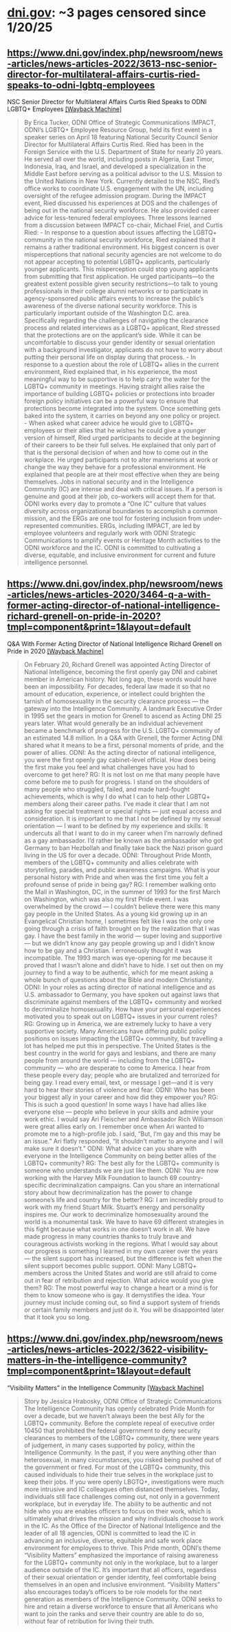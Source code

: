 



# [dni.gov](dni.gov): ~3 pages censored since 1/20/25

## https://www.dni.gov/index.php/newsroom/news-articles/news-articles-2022/3613-nsc-senior-director-for-multilateral-affairs-curtis-ried-speaks-to-odni-lgbtq-employees


NSC Senior Director for Multilateral Affairs Curtis Ried Speaks to ODNI LGBTQ+ Employees [[Wayback Machine]](https://web.archive.org/web/20240000000000*/https://www.dni.gov/index.php/newsroom/news-articles/news-articles-2022/3613-nsc-senior-director-for-multilateral-affairs-curtis-ried-speaks-to-odni-lgbtq-employees)

> By Erica Tucker, ODNI Office of Strategic Communications IMPACT, ODNI’s LGBTQ+ Employee Resource Group, held its first event in a speaker series on April 18 featuring National Security Council Senior Director for Multilateral Affairs Curtis Ried. Ried has been in the Foreign Service with the U.S. Department of State for nearly 20 years. He served all over the world, including posts in Algeria, East Timor, Indonesia, Iraq, and Israel, and developed a specialization in the Middle East before serving as a political advisor to the U.S. Mission to the United Nations in New York. Currently detailed to the NSC, Ried’s office works to coordinate U.S. engagement with the UN, including oversight of the refugee admission program. During the IMPACT event, Ried discussed his experiences at DOS and the challenges of being out in the national security workforce. He also provided career advice for less-tenured federal employees. Three lessons learned from a discussion between IMPACT co-chair, Michael Friel, and Curtis Ried: - In response to a question about issues affecting the LGBTQ+ community in the national security workforce, Ried explained that it remains a rather traditional environment. His biggest concern is over misperceptions that national security agencies are not welcome to do not appear accepting to potential LGBTQ+ applicants, particularly younger applicants. This misperception could stop young applicants from submitting that first application. He urged participants—to the greatest extent possible given security restrictions—to talk to young professionals in their college alumni networks or to participate in agency-sponsored public affairs events to increase the public’s awareness of the diverse national security workforce. This is particularly important outside of the Washington D.C. area. Specifically regarding the challenges of navigating the clearance process and related interviews as a LGBTQ+ applicant, Ried stressed that the protections are on the applicant’s side. While it can be uncomfortable to discuss your gender identity or sexual orientation with a background investigator, applicants do not have to worry about putting their personal life on display during that process. - In response to a question about the role of LGBTQ+ allies in the current environment, Ried explained that, in his experience, the most meaningful way to be supportive is to help carry the water for the LGBTQ+ community in meetings. Having straight allies raise the importance of building LGBTQ+ policies or protections into broader foreign policy initiatives can be a powerful way to ensure that protections become integrated into the system. Once something gets baked into the system, it carries on beyond any one policy or project. - When asked what career advice he would give to LGBTQ+ employees or their allies that he wishes he could give a younger version of himself, Ried urged participants to decide at the beginning of their careers to be their full selves. He explained that only part of that is the personal decision of when and how to come out in the workplace. He urged participants not to alter mannerisms at work or change the way they behave for a professional environment. He explained that people are at their most effective when they are being themselves. Jobs in national security and in the Intelligence Community (IC) are intense and deal with critical issues. If a person is genuine and good at their job, co-workers will accept them for that. ODNI works every day to promote a “One IC” culture that values diversity across organizational boundaries to accomplish a common mission, and the ERGs are one tool for fostering inclusion from under-represented communities. ERGs, including IMPACT, are led by employee volunteers and regularly work with ODNI Strategic Communications to amplify events or Heritage Month activities to the ODNI workforce and the IC. ODNI is committed to cultivating a diverse, equitable, and inclusive environment for current and future intelligence personnel.
## https://www.dni.gov/index.php/newsroom/news-articles/news-articles-2020/3464-q-a-with-former-acting-director-of-national-intelligence-richard-grenell-on-pride-in-2020?tmpl=component&print=1&layout=default


Q&A With Former Acting Director of National Intelligence Richard Grenell on Pride in 2020 [[Wayback Machine]](https://web.archive.org/web/20240000000000*/https://www.dni.gov/index.php/newsroom/news-articles/news-articles-2020/3464-q-a-with-former-acting-director-of-national-intelligence-richard-grenell-on-pride-in-2020?tmpl=component&print=1&layout=default)

> On February 20, Richard Grenell was appointed Acting Director of National Intelligence, becoming the first openly gay DNI and cabinet member in American history. Not long ago, these words would have been an impossibility. For decades, federal law made it so that no amount of education, experience, or intellect could brighten the tarnish of homosexuality in the security clearance process — the gateway into the Intelligence Community. A landmark Executive Order in 1995 set the gears in motion for Grenell to ascend as Acting DNI 25 years later. What would generally be an individual achievement became a benchmark of progress for the U.S. LGBTQ+ community of an estimated 14.8 million. In a Q&A with Grenell, the former Acting DNI shared what it means to be a first, personal moments of pride, and the power of allies. ODNI: As the acting director of national intelligence, you were the first openly gay cabinet-level official. How does being the first make you feel and what challenges have you had to overcome to get here? RG: It is not lost on me that many people have come before me to push for progress. I stand on the shoulders of many people who struggled, failed, and made hard-fought achievements, which is why I do what I can to help other LGBTQ+ members along their career paths. I’ve made it clear that I am not asking for special treatment or special rights — just equal access and consideration. It is important to me that I not be defined by my sexual orientation — I want to be defined by my experience and skills. It undercuts all that I want to do in my career when I’m narrowly defined as a gay ambassador. I’d rather be known as the ambassador who got Germany to ban Hezbollah and finally take back the Nazi prison guard living in the US for over a decade. ODNI: Throughout Pride Month, members of the LGBTQ+ community and allies celebrate with storytelling, parades, and public awareness campaigns. What is your personal history with Pride and when was the first time you felt a profound sense of pride in being gay? RG: I remember walking onto the Mall in Washington, DC, in the summer of 1993 for the first March on Washington, which was also my first Pride event. I was overwhelmed by the crowd — I couldn’t believe there were this many gay people in the United States. As a young kid growing up in an Evangelical Christian home, I sometimes felt like I was the only one going through a crisis of faith brought on by the realization that I was gay. I have the best family in the world — super loving and supportive — but we didn’t know any gay people growing up and I didn’t know how to be gay and a Christian. I erroneously thought it was incompatible. The 1993 march was eye-opening for me because it proved that I wasn’t alone and didn’t have to hide. I set out then on my journey to find a way to be authentic, which for me meant asking a whole bunch of questions about the Bible and modern Christianity. ODNI: In your roles as acting director of national intelligence and as U.S. ambassador to Germany, you have spoken out against laws that discriminate against members of the LGBTQ+ community and worked to decriminalize homosexuality. How have your personal experiences motivated you to speak out on LGBTQ+ issues in your current roles? RG: Growing up in America, we are extremely lucky to have a very supportive society. Many Americans have differing public policy positions on issues impacting the LGBTQ+ community, but travelling a lot has helped me put this in perspective. The United States is the best country in the world for gays and lesbians, and there are many people from around the world — including from the LGBTQ+ community — who are desperate to come to America. I hear from these people every day; people who are brutalized and terrorized for being gay. I read every email, text, or message I get—and it is very hard to hear their stories of violence and fear. ODNI: Who has been your biggest ally in your career and how did they empower you? RG: This is such a good question! In some ways I have had allies like everyone else — people who believe in your skills and admire your work ethic. I would say Ari Fleischer and Ambassador Rich Williamson were great allies early on. I remember once when Ari wanted to promote me to a high-profile job. I said, “But, I’m gay and this may be an issue.” Ari flatly responded, “It shouldn’t matter to anyone and I will make sure it doesn’t.” ODNI: What advice can you share with everyone in the Intelligence Community on being better allies of the LGBTQ+ community? RG: The best ally for the LGBTQ+ community is someone who understands we are just like them. ODNI: You are now working with the Harvey Milk Foundation to launch 69 country-specific decriminalization campaigns. Can you share an international story about how decriminalization has the power to change someone’s life and country for the better? RG: I am incredibly proud to work with my friend Stuart Milk. Stuart’s energy and personality inspires me. Our work to decriminalize homosexuality around the world is a monumental task. We have to have 69 different strategies in this fight because what works in one doesn’t work in all. We have made progress in many countries thanks to truly brave and courageous activists working in the regions. What I would say about our progress is something I learned in my own career over the years — the silent support has increased, but the difference is felt when the silent support becomes public support. ODNI: Many LGBTQ+ members across the United States and world are still afraid to come out in fear of retribution and rejection. What advice would you give them? RG: The most powerful way to change a heart or a mind is for them to know someone who is gay. It demystifies the idea. Your journey must include coming out, so find a support system of friends or certain family members and just do it. You will be disappointed later that it took you so long.
## https://www.dni.gov/index.php/newsroom/news-articles/news-articles-2022/3622-visibility-matters-in-the-intelligence-community?tmpl=component&print=1&layout=default


“Visibility Matters” in the Intelligence Community [[Wayback Machine]](https://web.archive.org/web/20240000000000*/https://www.dni.gov/index.php/newsroom/news-articles/news-articles-2022/3622-visibility-matters-in-the-intelligence-community?tmpl=component&print=1&layout=default)

> Story by Jessica Hrabosky, ODNI Office of Strategic Communications The Intelligence Community has openly celebrated Pride Month for over a decade, but we haven’t always been the best Ally for the LGBTQ+ community. Before the complete repeal of executive order 10450 that prohibited the federal government to deny security clearances to members of the LGBTQ+ community, there were years of judgement, in many cases supported by policy, within the Intelligence Community. In the past, if you were anything other than heterosexual, in many circumstances, you risked being pushed out of the government or fired. For most of the LGBTQ+ community, this caused individuals to hide their true selves in the workplace just to keep their jobs. If you were openly LBGTQ+, investigations were much more intrusive and IC colleagues often distanced themselves. Today, individuals still face challenges coming out, not only in a government workplace, but in everyday life. The ability to be authentic and not hide who you are enables officers to focus on their work, which is ultimately what drives the mission and why individuals choose to work in the IC. As the Office of the Director of National Intelligence and the leader of all 18 agencies, ODNI is committed to lead the IC in advancing an inclusive, diverse, equitable and safe work place environment for employees to thrive. This Pride month, ODNI’s theme “Visibility Matters” emphasized the importance of raising awareness for the LGBTQ+ community not only in the workplace, but to a larger audience outside of the IC. It’s important that all officers, regardless of their sexual orientation or gender identity, feel comfortable being themselves in an open and inclusive environment. “Visibility Matters” also encourages today’s officers to be role models for the next generation as members of the Intelligence Community. ODNI seeks to hire and retain a diverse workforce to ensure that all Americans who want to join the ranks and serve their country are able to do so, without fear of retribution for living their truth.